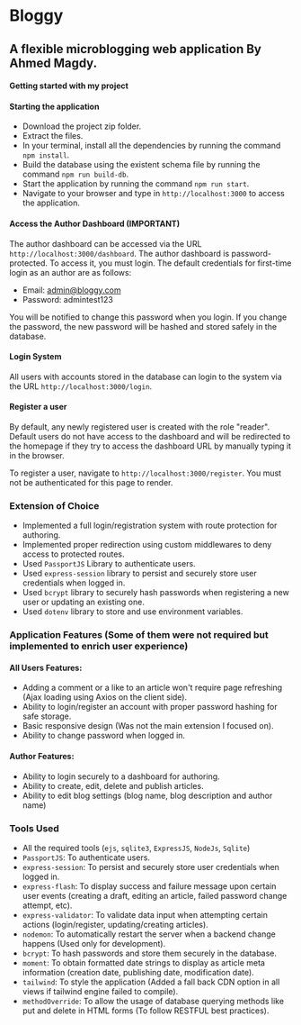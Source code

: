 # Bloggy

## A flexible microblogging web application By Ahmed Magdy.

#### Getting started with my project

#### Starting the application

-   Download the project zip folder.
-   Extract the files.
-   In your terminal, install all the dependencies by running the command `npm install`.
-   Build the database using the existent schema file by running the command `npm run build-db`.
-   Start the application by running the command `npm run start`.
-   Navigate to your browser and type in `http://localhost:3000` to access the application.

#### Access the Author Dashboard (IMPORTANT)

The author dashboard can be accessed via the URL `http://localhost:3000/dashboard`. The author dashboard is password-protected. To access it, you must login. The default credentials for first-time login as an author are as follows:

-   Email: admin@bloggy.com
-   Password: admintest123

You will be notified to change this password when you login. If you change the password, the new password will be hashed and stored safely in the database.

#### Login System

All users with accounts stored in the database can login to the system via the URL `http://localhost:3000/login`.

#### Register a user

By default, any newly registered user is created with the role "reader". Default users do not have access to the dashboard and will be redirected to the homepage if they try to access the dashboard URL by manually typing it in the browser.

To register a user, navigate to `http://localhost:3000/register`. You must not be authenticated for this page to render.

### Extension of Choice

-   Implemented a full login/registration system with route protection for authoring.
-   Implemented proper redirection using custom middlewares to deny access to protected routes.
-   Used `PassportJS` Library to authenticate users.
-   Used `express-session` library to persist and securely store user credentials when logged in.
-   Used `bcrypt` library to securely hash passwords when registering a new user or updating an existing one.
-   Used `dotenv` library to store and use environment variables.

### Application Features (Some of them were not required but implemented to enrich user experience)

#### All Users Features:

-   Adding a comment or a like to an article won't require page refreshing (Ajax loading using Axios on the client side).
-   Ability to login/register an account with proper password hashing for safe storage.
-   Basic responsive design (Was not the main extension I focused on).
-   Ability to change password when logged in.

#### Author Features:

-   Ability to login securely to a dashboard for authoring.
-   Ability to create, edit, delete and publish articles.
-   Ability to edit blog settings (blog name, blog description and author name)

### Tools Used

-   All the required tools (`ejs`, `sqlite3`, `ExpressJS`, `NodeJs`, `Sqlite`)
-   `PassportJS`: To authenticate users.
-   `express-session`: To persist and securely store user credentials when logged in.
-   `express-flash`: To display success and failure message upon certain user events (creating a draft, editing an article, failed password change attempt, etc).
-   `express-validator`: To validate data input when attempting certain actions (login/register, updating/creating articles).
-   `nodemon`: To automatically restart the server when a backend change happens (Used only for development).
-   `bcrypt`: To hash passwords and store them securely in the database.
-   `moment`: To obtain formatted date strings to display as article meta information (creation date, publishing date, modification date).
-   `tailwind`: To style the application (Added a fall back CDN option in all views if tailwind engine failed to compile).
-   `methodOverride`: To allow the usage of database querying methods like put and delete in HTML forms (To follow RESTFUL best practices).
